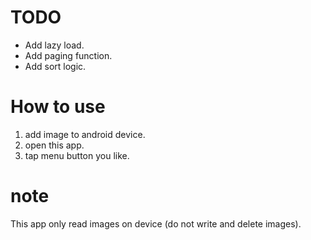 # TODO

- Add lazy load.
- Add paging function.
- Add sort logic.

# How to use
1. add image to android device.
2. open this app.
3. tap menu button you like.

# note
This app only read images on device (do not write and delete images).